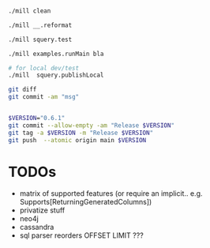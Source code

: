 


```sh


./mill clean

./mill __.reformat

./mill squery.test

./mill examples.runMain bla

# for local dev/test
./mill  squery.publishLocal

git diff
git commit -am "msg"


$VERSION="0.6.1"
git commit --allow-empty -am "Release $VERSION"
git tag -a $VERSION -m "Release $VERSION"
git push  --atomic origin main $VERSION


```

# TODOs

- matrix of supported features (or require an implicit.. e.g. Supports[ReturningGeneratedColumns])
- privatize stuff
- neo4j
- cassandra
- sql parser reorders OFFSET LIMIT ???
